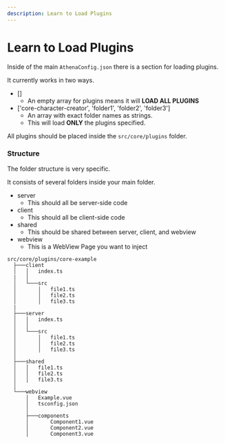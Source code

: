 ```yaml
---
description: Learn to Load Plugins
---
```


# Learn to Load Plugins

Inside of the main `AthenaConfig.json` there is a section for loading plugins.

It currently works in two ways.

* []
  * An empty array for plugins means it will **LOAD ALL PLUGINS**
* ['core-character-creator', 'folder1', 'folder2', 'folder3']
  * An array with exact folder names as strings.
  * This will load **ONLY** the plugins specified. 

All plugins should be placed inside the `src/core/plugins` folder.

### Structure

The folder structure is very specific.

It consists of several folders inside your main folder.

* server
  * This should all be server-side code
* client
  * This should all be client-side code
* shared
  * This should be shared between server, client, and webview
* webview
  * This is a WebView Page you want to inject

```
src/core/plugins/core-example
  ├───client
  │   │   index.ts
  |   │
  │   └───src  
  │       │   file1.ts
  │       │   file2.ts
  │       │   file3.ts
  |
  ├───server
  │   │   index.ts
  │   │
  │   └───src
  │       │   file1.ts
  │       │   file2.ts
  │       │   file3.ts
  │
  ├───shared
  │   │   file1.ts
  │   │   file2.ts
  │   │   file3.ts
  │
  └───webview
      │   Example.vue
      │   tsconfig.json
      │
      ├───components
      │       Component1.vue
      │       Component2.vue
      │       Component3.vue
```